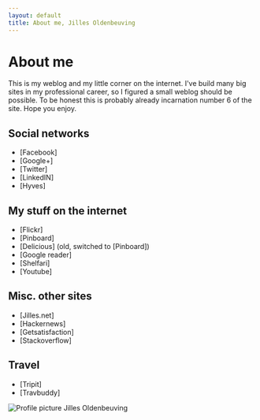```yaml
---
layout: default
title: About me, Jilles Oldenbeuving
---
```


About me
========
This is my weblog and my little corner on the internet. I've build many big sites in my professional career, so I figured a small weblog should be possible. To be honest this is probably already incarnation number 6 of the site. Hope you enjoy.

Social networks
---------------
 * [Facebook]
 * [Google+]
 * [Twitter]
 * [LinkedIN]
 * [Hyves]

My stuff on the internet
------------------------
 * [Flickr]
 * [Pinboard]
 * [Delicious]
    (old, switched to [Pinboard])
 * [Google reader]
 * [Shelfari]
 * [Youtube]

Misc. other sites
-----------------
 * [Jilles.net]
 * [Hackernews]
 * [Getsatisfaction]
 * [Stackoverflow]

Travel
------
 * [Tripit]
 * [Travbuddy]

![Profile picture Jilles Oldenbeuving][profile1]

[profile1]: {{site.baseurl}}/photos/misc/profile_picture_jilles_oldenbeuving.jpg
